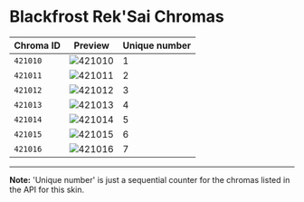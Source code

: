 # Blackfrost Rek'Sai Chromas

| Chroma ID | Preview | Unique number |
|---|---|---|
| `421010` | ![421010](https://raw.communitydragon.org/latest/plugins/rcp-be-lol-game-data/global/default/v1/champion-chroma-images/421/421010.png) | 1 |
| `421011` | ![421011](https://raw.communitydragon.org/latest/plugins/rcp-be-lol-game-data/global/default/v1/champion-chroma-images/421/421011.png) | 2 |
| `421012` | ![421012](https://raw.communitydragon.org/latest/plugins/rcp-be-lol-game-data/global/default/v1/champion-chroma-images/421/421012.png) | 3 |
| `421013` | ![421013](https://raw.communitydragon.org/latest/plugins/rcp-be-lol-game-data/global/default/v1/champion-chroma-images/421/421013.png) | 4 |
| `421014` | ![421014](https://raw.communitydragon.org/latest/plugins/rcp-be-lol-game-data/global/default/v1/champion-chroma-images/421/421014.png) | 5 |
| `421015` | ![421015](https://raw.communitydragon.org/latest/plugins/rcp-be-lol-game-data/global/default/v1/champion-chroma-images/421/421015.png) | 6 |
| `421016` | ![421016](https://raw.communitydragon.org/latest/plugins/rcp-be-lol-game-data/global/default/v1/champion-chroma-images/421/421016.png) | 7 |

---

**Note:** 'Unique number' is just a sequential counter for the chromas listed in the API for this skin.